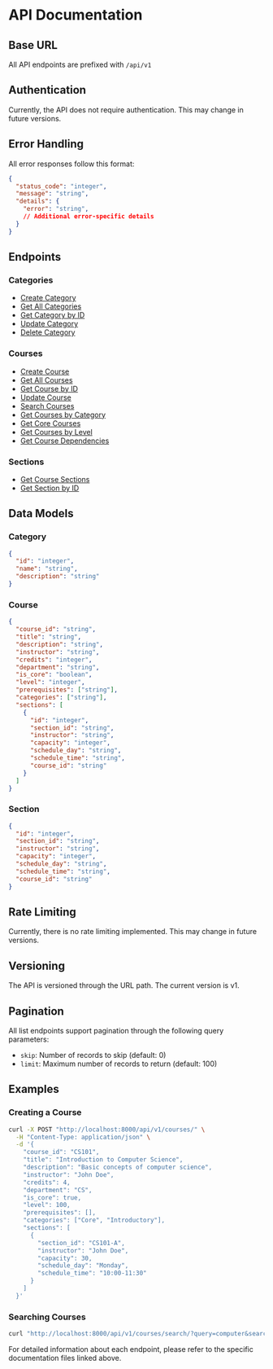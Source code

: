 # API Documentation

## Base URL
All API endpoints are prefixed with `/api/v1`

## Authentication
Currently, the API does not require authentication. This may change in future versions.

## Error Handling
All error responses follow this format:
```json
{
  "status_code": "integer",
  "message": "string",
  "details": {
    "error": "string",
    // Additional error-specific details
  }
}
```

## Endpoints

### Categories

- [Create Category](categories.md#create-category)
- [Get All Categories](categories.md#get-all-categories)
- [Get Category by ID](categories.md#get-category-by-id)
- [Update Category](categories.md#update-category)
- [Delete Category](categories.md#delete-category)

### Courses

- [Create Course](courses.md#create-course)
- [Get All Courses](courses.md#get-all-courses)
- [Get Course by ID](courses.md#get-course-by-id)
- [Update Course](courses.md#update-course)
- [Search Courses](courses.md#search-courses)
- [Get Courses by Category](courses.md#get-courses-by-category)
- [Get Core Courses](courses.md#get-core-courses)
- [Get Courses by Level](courses.md#get-courses-by-level)
- [Get Course Dependencies](courses.md#get-course-dependencies)

### Sections

- [Get Course Sections](sections.md#get-course-sections)
- [Get Section by ID](sections.md#get-section-by-id)

## Data Models

### Category
```json
{
  "id": "integer",
  "name": "string",
  "description": "string"
}
```

### Course
```json
{
  "course_id": "string",
  "title": "string",
  "description": "string",
  "instructor": "string",
  "credits": "integer",
  "department": "string",
  "is_core": "boolean",
  "level": "integer",
  "prerequisites": ["string"],
  "categories": ["string"],
  "sections": [
    {
      "id": "integer",
      "section_id": "string",
      "instructor": "string",
      "capacity": "integer",
      "schedule_day": "string",
      "schedule_time": "string",
      "course_id": "string"
    }
  ]
}
```

### Section
```json
{
  "id": "integer",
  "section_id": "string",
  "instructor": "string",
  "capacity": "integer",
  "schedule_day": "string",
  "schedule_time": "string",
  "course_id": "string"
}
```

## Rate Limiting
Currently, there is no rate limiting implemented. This may change in future versions.

## Versioning
The API is versioned through the URL path. The current version is v1.

## Pagination
All list endpoints support pagination through the following query parameters:
- `skip`: Number of records to skip (default: 0)
- `limit`: Maximum number of records to return (default: 100)

## Examples

### Creating a Course
```bash
curl -X POST "http://localhost:8000/api/v1/courses/" \
  -H "Content-Type: application/json" \
  -d '{
    "course_id": "CS101",
    "title": "Introduction to Computer Science",
    "description": "Basic concepts of computer science",
    "instructor": "John Doe",
    "credits": 4,
    "department": "CS",
    "is_core": true,
    "level": 100,
    "prerequisites": [],
    "categories": ["Core", "Introductory"],
    "sections": [
      {
        "section_id": "CS101-A",
        "instructor": "John Doe",
        "capacity": 30,
        "schedule_day": "Monday",
        "schedule_time": "10:00-11:30"
      }
    ]
  }'
```

### Searching Courses
```bash
curl "http://localhost:8000/api/v1/courses/search/?query=computer&search_by=title"
```

For detailed information about each endpoint, please refer to the specific documentation files linked above. 